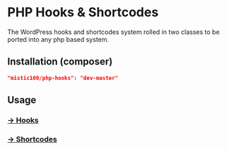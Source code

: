 PHP Hooks & Shortcodes
=========

The WordPress hooks and shortcodes system rolled in two classes to be ported into any php based system.

## Installation (composer)

```json
"mistic100/php-hooks": "dev-master"
```

## Usage

### [→ Hooks](https://github.com/mistic100/PHP-Hooks/wiki/Hooks)
### [→ Shortcodes](https://github.com/mistic100/PHP-Hooks/wiki/Shortcodes)
